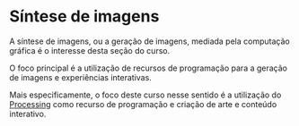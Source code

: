 # Síntese de imagens

A síntese de imagens, ou a geração de imagens, mediada pela computação gráfica é o interesse desta seção do curso. 

O foco principal é a utilização de recursos de programação para a geração de imagens e experiências interativas.

Mais especificamente, o foco deste curso nesse sentido é a utilização do [Processing](processing) como recurso de programação e criação de arte e conteúdo interativo.